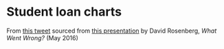 # Student loan charts

From [this tweet](https://twitter.com/jjmerkin/status/740964100256190467) sourced from [this presentation](http://images.mauldineconomics.com/uploads/pdf/David-Rosenberg-Slides.pdf) by David Rosenberg, _What Went Wrong?_ (May 2016)
